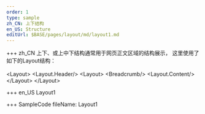 ```yaml
--- 
order: 1
type: sample
zh_CN: 上下结构
en_US: Structure
editUrl: $BASE/pages/layout/md/layout1.md
---
```


+++ zh_CN
  上下、或上中下结构通常用于网页正文区域的结构展示，
  这里使用了如下的Layout结构：  
<Hcode inline>  
&lt;Layout&gt;
    &lt;Layout.Header/&gt;
    &lt;Layout&gt;
        &lt;Breadcrumb/&gt;
        &lt;Layout.Content/&gt;
    &lt;/Layout&gt;
&lt;/Layout&gt;
</Hcode>

+++ en_US
Layout1

+++ SampleCode
fileName: Layout1
